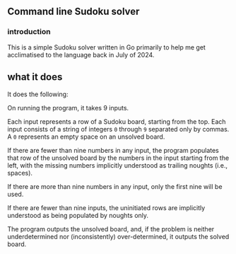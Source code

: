 ## Command line Sudoku solver

### introduction

This is a simple Sudoku solver written in Go 
primarily to help me get acclimatised to the 
language back in July of 2024.

## what it does

It does the following:

On running the program, it takes 9 inputs.

Each input represents a row of a Sudoku board,
starting from the top. Each input consists of 
a string of integers `0` through `9` separated 
only by commas. A `0` represents 
an empty space on an unsolved board.

If there are fewer than nine numbers in any input, 
the program populates that row of the unsolved board by 
the numbers in the input starting from the left, 
with the missing numbers implicitly understood as 
trailing noughts (i.e., spaces).

If there are more than nine numbers in any input, 
only the first nine will be used.

If there are fewer than nine inputs, the uninitiated 
rows are implicitly understood as being populated 
by noughts only.

The program outputs the unsolved board, and, 
if the problem is neither underdetermined nor 
(inconsistently) over-determined, it outputs 
the solved board.
